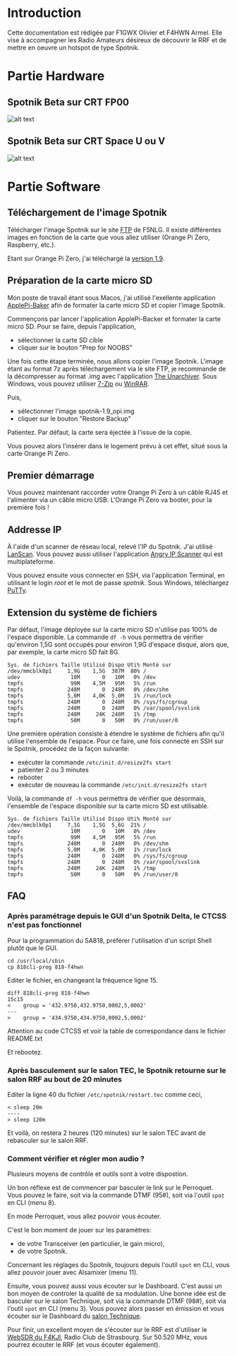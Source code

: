 # Introduction

Cette documentation est rédigée par F1GWX Olivier et F4HWN Armel. Elle vise à accompagner les Radio Amateurs désireux de découvrir le RRF et de mettre en oeuvre un hotspot de type Spotnik.

# Partie Hardware

## Spotnik Beta sur CRT FP00

![alt text](https://github.com/armel/RRF4Noobs/blob/master/img/spotnik-crt-fp00.jpg)

## Spotnik Beta sur CRT Space U ou V

![alt text](https://github.com/armel/RRF4Noobs/blob/master/img/spotnik-crt-space.jpg)

# Partie Software

## Téléchargement de l'image Spotnik

Télécharger l'image Spotnik sur le site [FTP](ftp://rrf.f5nlg.ovh/) de F5NLG. Il existe différentes images en fonction de la carte que vous allez utiliser (Orange Pi Zero, Raspberry, etc.).

Etant sur Orange Pi Zero, j'ai téléchargé la [version 1.9](ftp://rrf.f5nlg.ovh/spotnik-1.9_opi.img.7z).

## Préparation de la carte micro SD

Mon poste de travail étant sous Macos, j'ai utilisé l'exellente application [ApplePi-Baker](https://www.tweaking4all.com/hardware/raspberry-pi/macosx-apple-pi-baker/) afin de formater la carte micro SD et copier l'image Spotnik. 

Commençons par lancer l'application ApplePi-Backer et formater la carte micro SD. Pour se faire, depuis l'application, 

- sélectionner la carte SD cible
- cliquer sur le bouton "Prep for NOOBS"

Une fois cette étape terminée, nous allons copier l'image Spotnik. L'image étant au format 7z après téléchargement via le site FTP, je recommande de la décompresser au format .img avec l'application [The Unarchiver](https://theunarchiver.com/). Sous Windows, vous pouvez utiliser [7-Zip](https://7-zip.fr.softonic.com/) ou [WinRAR](https://www.win-rar.com/).


Puis,

- sélectionner l'image spotnik-1.9_opi.img
- cliquer sur le bouton "Restore Backup"

Patientez. Par défaut, la carte sera éjectée à l'issue de la copie.

Vous pouvez alors l'insérer dans le logement prévu à cet effet, situé sous la carte Orange Pi Zero.

## Premier démarrage

Vous pouvez maintenant raccorder votre Orange Pi Zero à un câble RJ45 et l'alimenter via un câble micro USB. L'Orange Pi Zero va booter, pour la première fois !

## Addresse IP

À l'aide d'un scanner de réseau local, relevé l'IP du Spotnik. J'ai utilisé [LanScan](https://www.iwaxx.com/lanscan/). Vous pouvez aussi utiliser l'application [Angry IP Scanner](https://angryip.org/download/) qui est multiplateforme. 

Vous pouvez ensuite vous connecter en SSH, via l'application Terminal, en utilisant le login _root_ et le mot de passe _spotnik_. Sous Windows, téléchargez [PuTTy](https://www.putty.org/).

## Extension du système de fichiers

Par défaut, l'image déployée sur la carte micro SD n'utilise pas 100% de l'espace disponible. La commande `df -h` vous permettra de vérifier qu'environ 1,5G sont occupés pour environ 1,9G d'espace disque, alors que, par exemple, la carte micro SD fait 8G.

```
Sys. de fichiers Taille Utilisé Dispo Uti% Monté sur
/dev/mmcblk0p1     1,9G    1,5G  387M  80% /
udev                10M       0   10M   0% /dev
tmpfs               99M    4,5M   95M   5% /run
tmpfs              248M       0  248M   0% /dev/shm
tmpfs              5,0M    4,0K  5,0M   1% /run/lock
tmpfs              248M       0  248M   0% /sys/fs/cgroup
tmpfs              248M       0  248M   0% /var/spool/svxlink
tmpfs              248M     24K  248M   1% /tmp
tmpfs               50M       0   50M   0% /run/user/0
```

Une première opération consiste à étendre le système de fichiers afin qu'il utilise l'ensemble de l'espace. Pour ce faire, une fois connecté en SSH sur le Spotnik, procédez de la façon suivante:

- exécuter la commande `/etc/init.d/resize2fs start`
- patienter 2 ou 3 minutes
- rebooter
- exécuter de nouveau la commande `/etc/init.d/resize2fs start`

Voilà, la commande `df -h` vous permettra de vérifier que désormais, l'ensemble de l'espace disponible sur la carte micro SD est utilisable.

```
Sys. de fichiers Taille Utilisé Dispo Uti% Monté sur
/dev/mmcblk0p1     7,1G    1,5G  5,6G  21% /
udev                10M       0   10M   0% /dev
tmpfs               99M    4,5M   95M   5% /run
tmpfs              248M       0  248M   0% /dev/shm
tmpfs              5,0M    4,0K  5,0M   1% /run/lock
tmpfs              248M       0  248M   0% /sys/fs/cgroup
tmpfs              248M       0  248M   0% /var/spool/svxlink
tmpfs              248M     24K  248M   1% /tmp
tmpfs               50M       0   50M   0% /run/user/0
```


## FAQ

### Après paramétrage depuis le GUI d'un Spotnik Delta, le CTCSS n'est pas fonctionnel

Pour la programmation du SA818, préférer l'utilisation d'un script Shell plutôt que le GUI. 

```
cd /usr/local/sbin
cp 818cli-prog 818-f4hwn
```

Editer le fichier, en changeant la fréquence ligne 15.

```
diff 818cli-prog 818-f4hwn
15c15
<    group = '432.9750,432.9750,0002,5,0002'
---
>    group = '434.9750,434.9750,0002,5,0002'
```

Attention au code CTCSS et voir la table de correspondance dans le fichier README.txt

Et rebootez.

### Après basculement sur le salon TEC, le Spotnik retourne sur le salon RRF au bout de 20 minutes

Editer la ligne 40 du fichier ```/etc/spotnik/restart.tec``` comme ceci,

```
< sleep 20m
----
> sleep 120m
```

Et voilà, on restera 2 heures (120 minutes) sur le salon TEC avant de rebasculer sur le salon RRF.

### Comment vérifier et régler mon audio ?

Plusieurs moyens de contrôle et outils sont à votre dispostion. 

Un bon réflexe est de commencer par basculer le link sur le Perroquet. Vous pouvez le faire, soit via la commande DTMF (95#), soit via l'outil ```spot``` en CLI (menu 8).

En mode Perroquet, vous allez pouvoir vous écouter.

C'est le bon moment de jouer sur les paramètres:

- de votre Transceiver (en particulier, le gain micro),
- de votre Spotnik.

Concernant les réglages du Spotnik, toujours depuis l'outil ```spot``` en CLI, vous allez pouvoir jouer avec Alsamixer (menu 11).

Ensuite, vous pouvez aussi vous écouter sur le Dashboard. C'est aussi un bon moyen de controler la qualité de sa modulation. Une bonne idée est de basculer sur le salon Technique, soit via la commande DTMF (98#), soit via l'outil ```spot``` en CLI (menu 3). Vous pouvez alors passer en émission et vous écouter sur le Dashboard du [salon Technique](http://rrf.f5nlg.ovh:82/).

Pour finir, un excellent moyen de s'écouter sur le RRF est d'utiliser le [WebSDR du F4KJI](http://www.f4kji.fr/index6m.html), Radio Club de Strasbourg. Sur 50.520 MHz, vous pourrez écouter le RRF (et vous écouter également).

